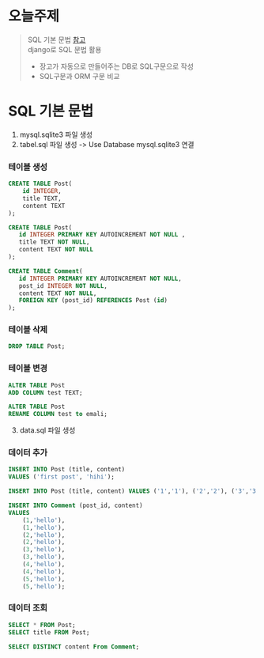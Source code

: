 # 오늘주제
> SQL 기본 문법 [참고](https://www.w3schools.com/sql/default.asp)   
> django로 SQL 문법 활용
> - 장고가 자동으로 만들어주는 DB로 SQL구문으로 작성
> - SQL구문과 ORM 구문 비교

# SQL 기본 문법 
1. mysql.sqlite3 파일 생성
2. tabel.sql 파일 생성 -> Use Database mysql.sqlite3 연결

### 테이블 생성
```sql
CREATE TABLE Post(
    id INTEGER,
    title TEXT,
    content TEXT
);
```

```sql
CREATE TABLE Post(
   id INTEGER PRIMARY KEY AUTOINCREMENT NOT NULL ,
   title TEXT NOT NULL,
   content TEXT NOT NULL
);

CREATE TABLE Comment(
   id INTEGER PRIMARY KEY AUTOINCREMENT NOT NULL,
   post_id INTEGER NOT NULL,
   content TEXT NOT NULL,
   FOREIGN KEY (post_id) REFERENCES Post (id)
);
```

### 테이블 삭제
```sql
DROP TABLE Post;
```

### 테이블 변경
```sql
ALTER TABLE Post
ADD COLUMN test TEXT;

ALTER TABLE Post
RENAME COLUMN test to emali;
```
3. data.sql 파일 생성
### 데이터 추가
```sql
INSERT INTO Post (title, content)
VALUES ('first post', 'hihi');

INSERT INTO Post (title, content) VALUES ('1','1'), ('2','2'), ('3','3');

INSERT INTO Comment (post_id, content) 
VALUES
    (1,'hello'),
    (1,'hello'),
    (2,'hello'),
    (2,'hello'),
    (3,'hello'),
    (3,'hello'),
    (4,'hello'),
    (4,'hello'),
    (5,'hello'),
    (5,'hello');
```
### 데이터 조회
```sql
SELECT * FROM Post;
SELECT title FROM Post;

SELECT DISTINCT content From Comment;
```
